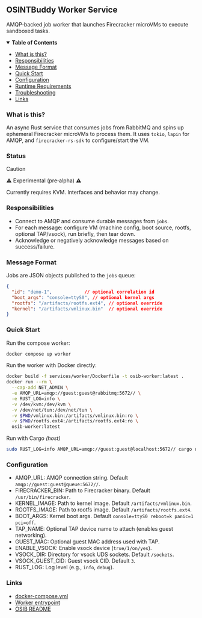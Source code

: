 
## OSINTBuddy Worker Service

AMQP‑backed job worker that launches Firecracker microVMs to execute sandboxed tasks.


<details open="open">
<summary><b>Table of Contents</b></summary>

- [What is this?](#what-is-this)
- [Responsibilities](#responsibilities)
- [Message Format](#message-format)
- [Quick Start](#quick-start)
- [Configuration](#configuration)
- [Runtime Requirements](#runtime-requirements)
- [Troubleshooting](#troubleshooting)
- [Links](#links)

</details>

### What is this?

An async Rust service that consumes jobs from RabbitMQ and spins up ephemeral Firecracker microVMs to process them. It uses `tokio`, `lapin` for AMQP, and `firecracker-rs-sdk` to configure/start the VM.

### Status

> [!CAUTION]
> ⚠️ Experimental (pre‑alpha) ⚠️
>
> Currently requires KVM. Interfaces and behavior may change.


### Responsibilities

- Connect to AMQP and consume durable messages from `jobs`.
- For each message: configure VM (machine config, boot source, rootfs, optional TAP/vsock), run briefly, then tear down.
- Acknowledge or negatively acknowledge messages based on success/failure.

### Message Format

Jobs are JSON objects published to the `jobs` queue:

```json
{
  "id": "demo-1",            // optional correlation id
  "boot_args": "console=ttyS0", // optional kernel args
  "rootfs": "/artifacts/rootfs.ext4", // optional override
  "kernel": "/artifacts/vmlinux.bin"  // optional override
}
```

### Quick Start

Run the compose worker:

```bash
docker compose up worker
```

Run the worker with Docker directly:

```bash
docker build -f services/worker/Dockerfile -t osib-worker:latest .
docker run --rm \
  --cap-add NET_ADMIN \
  -e AMQP_URL=amqp://guest:guest@rabbitmq:5672// \
  -e RUST_LOG=info \
  -v /dev/kvm:/dev/kvm \
  -v /dev/net/tun:/dev/net/tun \
  -v $PWD/vmlinux.bin:/artifacts/vmlinux.bin:ro \
  -v $PWD/rootfs.ext4:/artifacts/rootfs.ext4:ro \
  osib-worker:latest
```

Run with Cargo _(host)_

```bash
sudo RUST_LOG=info AMQP_URL=amqp://guest:guest@localhost:5672// cargo run -p worker
```

### Configuration

- AMQP_URL: AMQP connection string. Default `amqp://guest:guest@queue:5672//`.
- FIRECRACKER_BIN: Path to Firecracker binary. Default `/usr/bin/firecracker`.
- KERNEL_IMAGE: Path to kernel image. Default `/artifacts/vmlinux.bin`.
- ROOTFS_IMAGE: Path to rootfs image. Default `/artifacts/rootfs.ext4`.
- BOOT_ARGS: Kernel boot args. Default `console=ttyS0 reboot=k panic=1 pci=off`.
- TAP_NAME: Optional TAP device name to attach (enables guest networking).
- GUEST_MAC: Optional guest MAC address used with TAP.
- ENABLE_VSOCK: Enable vsock device (`true/1/on/yes`).
- VSOCK_DIR: Directory for vsock UDS sockets. Default `/sockets`.
- VSOCK_GUEST_CID: Guest vsock CID. Default `3`.
- RUST_LOG: Log level (e.g., `info`, `debug`).

### Links

- [docker-compose.yml](../../docker-compose.yml)
- [Worker entrypoint](./src/main.rs)
- [OSIB README](../../README.md)
